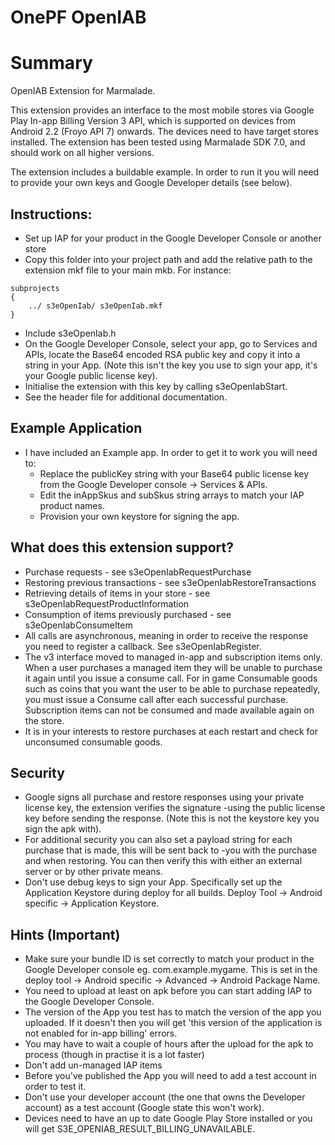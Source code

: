 # OnePF OpenIAB

Summary
=======

OpenIAB Extension for Marmalade.

This extension provides an interface to the most mobile stores via Google Play In-app Billing Version 3 API, which is supported on devices
from Android 2.2 (Froyo API 7) onwards. The devices need to have target stores installed. The 
extension has been tested using Marmalade SDK 7.0, and should work on all higher versions.

The extension includes a buildable example. In order to run it you will need to provide your own keys and Google 
Developer details (see below).

Instructions:
-------------

- Set up IAP for your product in the Google Developer Console or another store
- Copy this folder into your project path and add the relative path to the extension mkf file to your main mkb. For instance: 

```
subprojects
{
    ../ s3eOpenIab/ s3eOpenIab.mkf
}
```

- Include s3eOpenIab.h
- On the Google Developer Console, select your app, go to Services and APIs, locate the Base64 encoded RSA public key and 
copy it into a string in your App. (Note this isn't the key you use to sign your app, it's your Google public license 
key).
- Initialise the extension with this key by calling s3eOpenIabStart.
- See the header file for additional documentation.

Example Application
-------------------

- I have included an Example app. In order to get it to work you will need to:
	- Replace the publicKey string with your Base64 public license key from the Google Developer console -> Services & APIs.
	- Edit the inAppSkus and subSkus string arrays to match your IAP product names.
	- Provision your own keystore for signing the app.

What does this extension support?
---------------------------------

- Purchase requests - see s3eOpenIabRequestPurchase
- Restoring previous transactions - see s3eOpenIabRestoreTransactions
- Retrieving details of items in your store - see s3eOpenIabRequestProductInformation
- Consumption of items previously purchased - see s3eOpenIabConsumeItem
- All calls are asynchronous, meaning in order to receive the response you need to register a callback. 
See s3eOpenIabRegister.
- The v3 interface moved to managed in-app and subscription items only. When a user purchases a managed item they 
will be unable to purchase it again until you issue a consume call. For in game Consumable goods such as coins that 
you want the user to be able to purchase repeatedly, you must issue a Consume call after each successful purchase. 
Subscription items can not be consumed and made available again on the store.
- It is in your interests to restore purchases at each restart and check for unconsumed consumable goods.

Security
--------

- Google signs all purchase and restore responses using your private license key, the extension verifies the signature 
-using the public license key before sending the response.  (Note this is not the keystore key you sign the apk with).
- For additional security you can also set a payload string for each purchase that is made, this will be sent back to 
-you with the purchase and when restoring. You can then verify this with either an external server or by other private 
means.
- Don't use debug keys to sign your App. Specifically set up the Application Keystore during deploy for all builds. 
Deploy Tool -> Android specific -> Application Keystore. 

Hints (Important)
-----------------

- Make sure your bundle ID is set correctly to match your product in the Google Developer console eg. com.example.mygame. This is set in the deploy tool -> Android specific -> Advanced -> Android Package Name.
- You need to upload at least on apk before you can start adding IAP to the Google Developer Console.
- The version of the App you test has to match the version of the app you uploaded. If it doesn't then you will get 
'this version of the application is not enabled for in-app billing' errors.
- You may have to wait a couple of hours after the upload for the apk to process (though in practise it is a lot faster)
- Don't add un-managed IAP items
- Before you've published the App you will need to add a test account in order to test it.
- Don't use your developer account (the one that owns the Developer account) as a test account (Google state this won't work).
- Devices need to have an up to date Google Play Store installed or you will get S3E_OPENIAB_RESULT_BILLING_UNAVAILABLE.




